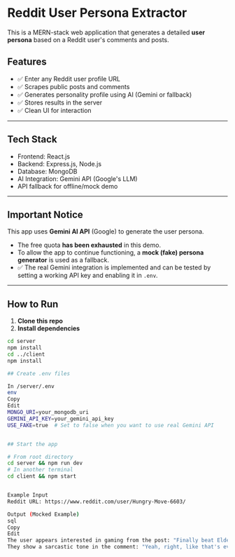 # Reddit User Persona Extractor 

This is a MERN-stack web application that generates a detailed **user persona** based on a Reddit user's comments and posts.

##  Features

- ✅ Enter any Reddit user profile URL
- ✅ Scrapes public posts and comments
- ✅ Generates personality profile using AI (Gemini or fallback)
- ✅ Stores results in the server
- ✅ Clean UI for interaction

---

##  Tech Stack

- Frontend: React.js
- Backend: Express.js, Node.js
- Database: MongoDB
- AI Integration: Gemini API (Google's LLM)
- API fallback for offline/mock demo

---

##  Important Notice

This app uses **Gemini AI API** (Google) to generate the user persona.

- The free quota **has been exhausted** in this demo.
- To allow the app to continue functioning, a **mock (fake) persona generator** is used as a fallback.
- ✅ The real Gemini integration is implemented and can be tested by setting a working API key and enabling it in `.env`.

---

##  How to Run

1. **Clone this repo**
2. **Install dependencies**

```bash
cd server
npm install
cd ../client
npm install

## Create .env files

In /server/.env
env
Copy
Edit
MONGO_URI=your_mongodb_uri
GEMINI_API_KEY=your_gemini_api_key
USE_FAKE=true  # Set to false when you want to use real Gemini API


## Start the app

# From root directory
cd server && npm run dev
# In another terminal
cd client && npm start


Example Input
Reddit URL: https://www.reddit.com/user/Hungry-Move-6603/

Output (Mocked Example)
sql
Copy
Edit
The user appears interested in gaming from the post: "Finally beat Elden Ring!"  
They show a sarcastic tone in the comment: "Yeah, right, like that's ever gonna work."



